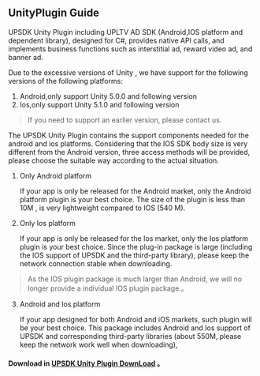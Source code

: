 ## UnityPlugin Guide

UPSDK Unity Plugin including UPLTV AD SDK (Android,IOS platform and dependent library), designed for C#, provides native API calls, and implements business functions such as interstitial ad, reward video ad, and banner ad.

Due to the excessive versions of Unity , we have support for the following versions of the following platforms:
1. Android,only support Unity 5.0.0 and following version
2. Ios,only support Unity 5.1.0 and following version

> If you need to support an earlier version, please contact us.

The UPSDK Unity Plugin contains the support components needed for the android and ios platforms. Considering that the IOS SDK body size is very different from the Android version, three access methods will be provided, please choose the suitable way according to the actual situation.

1. Only Android platform
    
    If your app is only be released for the Android market, only the Android platform plugin is your best choice. The size of the plugin is less than 10M , is very lightweight compared to IOS (540 M).
	
2. Only Ios platform

	If your app is only be released for the Ios market, only the Ios platform plugin is your best choice. Since the plug-in package is large (including the IOS support of UPSDK and the third-party library), please keep the network connection stable when downloading.
	
> As the IOS plugin package is much larger than Android, we will no longer provide a individual IOS plugin package.。
	
3. Android and Ios platform

	If your app designed  for both Android and iOS markets, such plugin will be your best choice. This package includes Android and Ios support of UPSDK and corresponding third-party libraries (about 550M, please keep the network work well when downloading),

#### Download in [UPSDK Unity Plugin DownLoad](http://doc.upltv.com/en/master/chapters/chapter09.html "SDKDownLoad") 。
